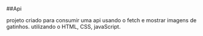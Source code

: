 ##Api

projeto criado para consumir uma api usando o fetch e mostrar imagens de gatinhos. utilizando o HTML, CSS, javaScript.